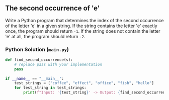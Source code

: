 ## The second occurrence of 'e'

Write a Python program that determines the index of the second occurrence of the letter 'e' in a given string. If the string contains the letter 'e' exactly once, the program should return `-1`. If the string does not contain the letter 'e' at all, the program should return `-2`.

### Python Solution (`main.py`)

```python
def find_second_occurrence(s):
    # replace pass with your implementation
    pass
        
if __name__ == "__main__":
    test_strings = ["coffee", "effect", "office", "fish", "hello"]
    for test_string in test_strings:
        print(f"Input: '{test_string}' -> Output: {find_second_occurrence(test_string)}")
```